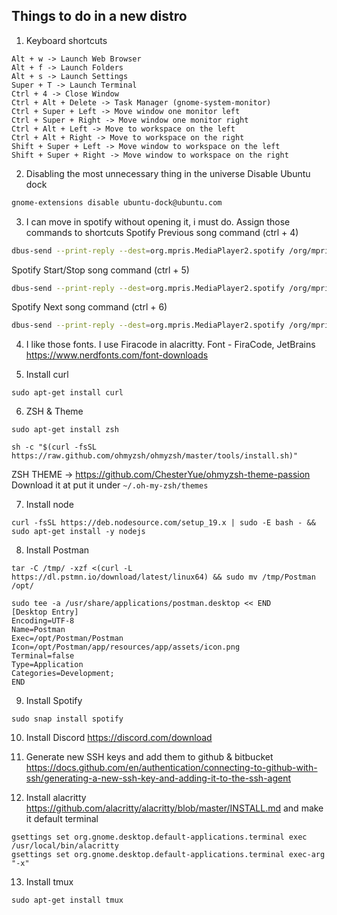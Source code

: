## Things to do in a new distro


1. Keyboard shortcuts
```console
Alt + w -> Launch Web Browser
Alt + f -> Launch Folders 
Alt + s -> Launch Settings
Super + T -> Launch Terminal
Ctrl + 4 -> Close Window
Ctrl + Alt + Delete -> Task Manager (gnome-system-monitor)
Ctrl + Super + Left -> Move window one monitor left
Ctrl + Super + Right -> Move window one monitor right
Ctrl + Alt + Left -> Move to workspace on the left
Ctrl + Alt + Right -> Move to workspace on the right
Shift + Super + Left -> Move window to workspace on the left
Shift + Super + Right -> Move window to workspace on the right
```
2. Disabling the most unnecessary thing in the universe
Disable Ubuntu dock
```bash
gnome-extensions disable ubuntu-dock@ubuntu.com
```

3. I can move in spotify without opening it, i must do. Assign those commands to shortcuts
Spotify Previous song command (ctrl + 4)
```bash
dbus-send --print-reply --dest=org.mpris.MediaPlayer2.spotify /org/mpris/MediaPlayer2 org.mpris.MediaPlayer2.Player.Previous
```
Spotify Start/Stop song command (ctrl + 5)
```bash
dbus-send --print-reply --dest=org.mpris.MediaPlayer2.spotify /org/mpris/MediaPlayer2 org.mpris.MediaPlayer2.Player.PlayPause
```
Spotify Next song command (ctrl + 6)
```bash
dbus-send --print-reply --dest=org.mpris.MediaPlayer2.spotify /org/mpris/MediaPlayer2 org.mpris.MediaPlayer2.Player.Next
```
4. I like those fonts. I use Firacode in alacritty.
Font - FiraCode, JetBrains
https://www.nerdfonts.com/font-downloads

5. Install curl
```
sudo apt-get install curl
```

6. ZSH & Theme
```
sudo apt-get install zsh

sh -c "$(curl -fsSL https://raw.github.com/ohmyzsh/ohmyzsh/master/tools/install.sh)"

```
ZSH THEME -> https://github.com/ChesterYue/ohmyzsh-theme-passion
Download it at put it under ` ~/.oh-my-zsh/themes `

7. Install node
```
curl -fsSL https://deb.nodesource.com/setup_19.x | sudo -E bash - && sudo apt-get install -y nodejs
```

8. Install Postman
```
tar -C /tmp/ -xzf <(curl -L https://dl.pstmn.io/download/latest/linux64) && sudo mv /tmp/Postman /opt/
```
```
sudo tee -a /usr/share/applications/postman.desktop << END
[Desktop Entry]
Encoding=UTF-8
Name=Postman
Exec=/opt/Postman/Postman
Icon=/opt/Postman/app/resources/app/assets/icon.png
Terminal=false
Type=Application
Categories=Development;
END
```

9. Install Spotify
```
sudo snap install spotify
```

10. Install Discord
https://discord.com/download

11. Generate new SSH keys and add them to github & bitbucket
https://docs.github.com/en/authentication/connecting-to-github-with-ssh/generating-a-new-ssh-key-and-adding-it-to-the-ssh-agent

12. Install alacritty https://github.com/alacritty/alacritty/blob/master/INSTALL.md
and make it default terminal
```
gsettings set org.gnome.desktop.default-applications.terminal exec /usr/local/bin/alacritty
gsettings set org.gnome.desktop.default-applications.terminal exec-arg "-x"
```

13. Install tmux
```
sudo apt-get install tmux
```
